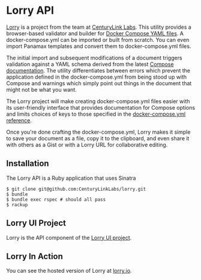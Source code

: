 # Lorry API

[Lorry](https://lorry.io) is a project from the team at [CenturyLink Labs](http://www.centurylinklabs.com/).  This utility provides a browser-based validator and builder for [Docker Compose YAML files](https://docs.docker.com/compose/yml/).  A docker-compose.yml can be imported or built from scratch.  You can even import Panamax templates and convert them to docker-compose.yml files.  

The initial import and subsequent modifications of a document triggers validation against a YAML schema derived from the latest [Compose documentation](https://docs.docker.com/compose/).  The utility differentiates between errors which prevent the application defined in the docker-compose.yml from being stood up with Compose and warnings which simply point out things in the document that might not be what you want.  

The Lorry project will make creating docker-compose.yml files easier with its user-friendly interface that provides documentation for Compose options and limits choices of keys to those specified in the [docker-compose.yml reference](https://docs.docker.com/compose/yml/). 

Once you're done crafting the docker-compose.yml, Lorry makes it simple to save your document as a file, copy it to the clipboard, and even share it with others as a Gist or with a Lorry URL for collaborative editing.

## Installation
The Lorry API is a Ruby application that uses Sinatra

```
$ git clone git@github.com:CenturyLinkLabs/lorry.git
$ bundle
$ bundle exec rspec # should all pass
$ rackup
```

## Lorry UI Project
Lorry is the API component of the [Lorry UI project](https://github.com/CenturyLinkLabs/lorry-ui/).

## Lorry In Action
You can see the hosted version of Lorry at [lorry.io](https://lorry.io).
